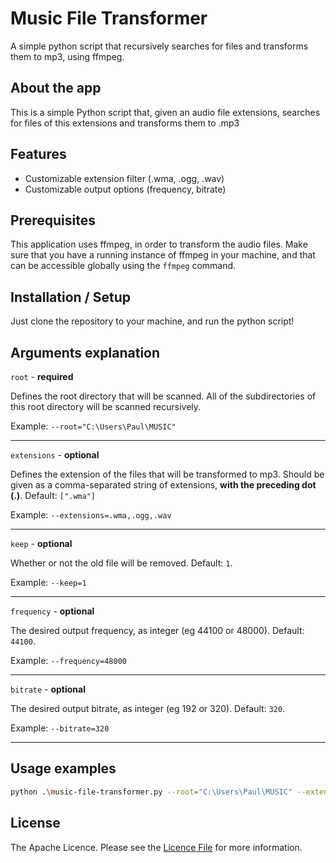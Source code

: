 # Music File Transformer
A simple python script that recursively searches for files and transforms them to mp3, using ffmpeg.

## About the app

This is a simple Python script that, given an audio file extensions, searches for files of this extensions and transforms them to .mp3

## Features

- Customizable extension filter (.wma, .ogg, .wav)
- Customizable output options (frequency, bitrate)

## Prerequisites

This application uses ffmpeg, in order to transform the audio files. Make sure that you have a running instance of ffmpeg in your machine, and that can be accessible globally using the `ffmpeg` command.

## Installation / Setup

Just clone the repository to your machine, and run the python script!

## Arguments explanation

`root` - **required**

Defines the root directory that will be scanned. All of the subdirectories of this root directory will be scanned recursively.

Example: `--root="C:\Users\Paul\MUSIC"`

<hr>

`extensions` - **optional**

Defines the extension of the files that will be transformed to mp3.
Should be given as a comma-separated string of extensions, **with the preceding dot (.)**. Default: `[".wma"]`

Example: `--extensions=.wma,.ogg,.wav`

<hr>

`keep` - **optional**

Whether or not the old file will be removed. Default: `1`.

Example: `--keep=1`

<hr>

`frequency` - **optional**

The desired output frequency, as integer (eg 44100 or 48000). Default: `44100`.

Example: `--frequency=48000`

<hr>

`bitrate` - **optional**

The desired output bitrate, as integer (eg 192 or 320). Default: `320`.

Example: `--bitrate=320`

<hr>

## Usage examples

```bash
python .\music-file-transformer.py --root="C:\Users\Paul\MUSIC" --extensions=.wma,.ogg --keep=0 --frequency=48000 --bitrate=320
```

## License

The Apache Licence. Please see the [Licence File](LICENCE.md) for more information.

